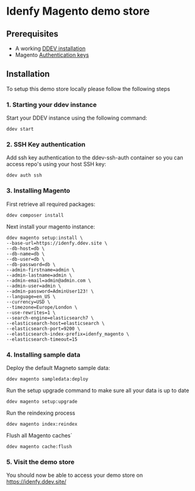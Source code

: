 # Idenfy Magento demo store

## Prerequisites
- A working [DDEV installation](https://ddev.readthedocs.io/en/stable/)
- Magento [Authentication keys](https://devdocs.magento.com/guides/v2.4/install-gde/prereq/connect-auth.html)

## Installation
To setup this demo store locally please follow the following steps

### 1. Starting your ddev instance
Start your DDEV instance using the following command:
```shell
ddev start
```

### 2. SSH Key authentication
Add ssh key authentication to the ddev-ssh-auth container so you can access repo's using your host SSH key:
```shell
ddev auth ssh
```

### 3. Installing Magento
First retrieve all required packages:
```shell
ddev composer install
```

Next install your magento instance:
```shell
ddev magento setup:install \
--base-url=https://idenfy.ddev.site \
--db-host=db \
--db-name=db \
--db-user=db \
--db-password=db \
--admin-firstname=admin \
--admin-lastname=admin \
--admin-email=admin@admin.com \
--admin-user=admin \
--admin-password=AdminUser123! \
--language=en_US \
--currency=USD \
--timezone=Europe/London \
--use-rewrites=1 \
--search-engine=elasticsearch7 \
--elasticsearch-host=elasticsearch \
--elasticsearch-port=9200 \
--elasticsearch-index-prefix=idenfy_magento \
--elasticsearch-timeout=15
```

### 4. Installing sample data
Deploy the default Magneto sample data:
```shell
ddev magento sampledata:deploy
```

Run the setup upgrade command to make sure all your data is up to date
```shell
ddev magento setup:upgrade
```

Run the reindexing process
```shell
ddev magento index:reindex
```

Flush all Magento caches`
```shell
ddev magento cache:flush
```

### 5. Visit the demo store
You should now be able to access your demo store on https://idenfy.ddev.site/
